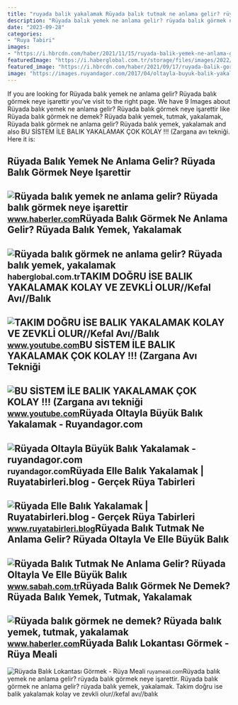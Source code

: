 ```yaml
---
title: "ruyada balik yakalamak Rüyada balık tutmak ne anlama gelir? rüyada oltayla ve elle büyük balık"
description: "Rüyada balık yemek ne anlama gelir? rüyada balık görmek neye işarettir"
date: "2023-09-28"
categories:
- "Ruya Tabiri"
images:
- "https://i.hbrcdn.com/haber/2021/11/15/ruyada-balik-yemek-ne-anlama-gelir-ruyada-balik-14531825_7979_m.jpg"
featuredImage: "https://i.haberglobal.com.tr/storage/files/images/2022/03/07/ruyada-balik-gormek-ne-anlama-gelir-ruyada-balik-yemek-yakalamak-temizlemek-tutmak-ne-demek-s82S.jpg"
featured_image: "https://i.hbrcdn.com/haber/2021/09/17/ruyada-balik-gormek-ne-demek-ruyada-balik-yemek-14401304_9384_amp.jpg"
image: "https://images.ruyandagor.com/2017/04/oltayla-buyuk-balik-yakalamak-1812.jpg"
---
```


If you are looking for Rüyada balık yemek ne anlama gelir? Rüyada balık görmek neye işarettir you've visit to the right page. We have 9 Images about Rüyada balık yemek ne anlama gelir? Rüyada balık görmek neye işarettir like Rüyada balık görmek ne demek? Rüyada balık yemek, tutmak, yakalamak, Rüyada balık görmek ne anlama gelir? Rüyada balık yemek, yakalamak and also BU SİSTEM İLE BALIK YAKALAMAK ÇOK KOLAY !!! (Zargana avı tekniği. Here it is:

Rüyada Balık Yemek Ne Anlama Gelir? Rüyada Balık Görmek Neye Işarettir
----------------------------------------------------------------------

 ![Rüyada balık yemek ne anlama gelir? Rüyada balık görmek neye işarettir](https://i.hbrcdn.com/haber/2021/11/15/ruyada-balik-yemek-ne-anlama-gelir-ruyada-balik-14531825_7979_m.jpg) <small>www.haberler.com</small>Rüyada Balık Görmek Ne Anlama Gelir? Rüyada Balık Yemek, Yakalamak
------------------------------------------------------------------

 ![Rüyada balık görmek ne anlama gelir? Rüyada balık yemek, yakalamak](https://i.haberglobal.com.tr/storage/files/images/2022/03/07/ruyada-balik-gormek-ne-anlama-gelir-ruyada-balik-yemek-yakalamak-temizlemek-tutmak-ne-demek-s82S.jpg) <small>haberglobal.com.tr</small>TAKIM DOĞRU İSE BALIK YAKALAMAK KOLAY VE ZEVKLİ OLUR//Kefal Avı//Balık
----------------------------------------------------------------------

 ![TAKIM DOĞRU İSE BALIK YAKALAMAK KOLAY VE ZEVKLİ OLUR//Kefal Avı//Balık](https://i.ytimg.com/vi/DFxxUU8CdWc/maxresdefault.jpg) <small>www.youtube.com</small>BU SİSTEM İLE BALIK YAKALAMAK ÇOK KOLAY !!! (Zargana Avı Tekniği
----------------------------------------------------------------

 ![BU SİSTEM İLE BALIK YAKALAMAK ÇOK KOLAY !!! (Zargana avı tekniği](https://i.ytimg.com/vi/gVaU2zZsWr0/maxresdefault.jpg) <small>www.youtube.com</small>Rüyada Oltayla Büyük Balık Yakalamak - Ruyandagor.com
-----------------------------------------------------

 ![Rüyada Oltayla Büyük Balık Yakalamak - ruyandagor.com](https://images.ruyandagor.com/2017/04/oltayla-buyuk-balik-yakalamak-1812.jpg) <small>ruyandagor.com</small>Rüyada Elle Balık Yakalamak | Ruyatabirleri.blog - Gerçek Rüya Tabirleri
------------------------------------------------------------------------

 ![Rüyada Elle Balık Yakalamak | Ruyatabirleri.blog - Gerçek Rüya Tabirleri](https://www.ruyatabirleri.blog/wp-content/uploads/2018/03/ruyada-elle-balik-yakalamak-770x433.jpg) <small>www.ruyatabirleri.blog</small>Rüyada Balık Tutmak Ne Anlama Gelir? Rüyada Oltayla Ve Elle Büyük Balık
-----------------------------------------------------------------------

 ![Rüyada Balık Tutmak Ne Anlama Gelir? Rüyada Oltayla Ve Elle Büyük Balık](https://iasbh.tmgrup.com.tr/e39aa4/752/395/0/0/723/380?u=https://isbh.tmgrup.com.tr/sbh/2022/05/24/ruyada-balik-tutmak-ne-anlama-gelir-ruyada-oltayla-ve-elle-balik-tutmak-yakalamak-anlami-1653401373259.jpg) <small>www.sabah.com.tr</small>Rüyada Balık Görmek Ne Demek? Rüyada Balık Yemek, Tutmak, Yakalamak
-------------------------------------------------------------------

 ![Rüyada balık görmek ne demek? Rüyada balık yemek, tutmak, yakalamak](https://i.hbrcdn.com/haber/2021/09/17/ruyada-balik-gormek-ne-demek-ruyada-balik-yemek-14401304_9384_amp.jpg) <small>www.haberler.com</small>Rüyada Balık Lokantası Görmek - Rüya Meali
------------------------------------------

 ![Rüyada Balık Lokantası Görmek - Rüya Meali](http://ruyameali.com/wp-content/uploads/2500/03/ruyada-balik-lokantasi-gormek.jpg) <small>ruyameali.com</small>Rüyada balık yemek ne anlama gelir? rüyada balık görmek neye işarettir. Rüyada balık görmek ne anlama gelir? rüyada balık yemek, yakalamak. Takim doğru i̇se balik yakalamak kolay ve zevkli̇ olur//kefal avı//balık
